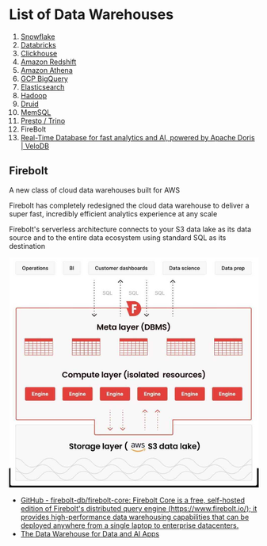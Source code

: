 # List of Data Warehouses

1. [Snowflake](data-warehouses/snowflake/readme.md)
2. [Databricks](data-warehouses/databricks/readme.md)
3. [Clickhouse](data-warehouses/clickhouse/readme.md)
4. [Amazon Redshift](databases-sql/aws-redshift/readme.md)
5. [Amazon Athena](cloud/aws/analytics/amazon-athena.md)
6. [GCP BigQuery](data-warehouses/bigquery/readme.md)
7. [Elasticsearch](technologies/elasticsearch/readme.md)
8. [Hadoop](technologies/apache-hadoop/readme.md)
9. [Druid](databases-nosql/druid/readme.md)
10. [MemSQL](databases-sql/memsql/readme.md)
11. [Presto / Trino](technologies/others/presto.md)
12. FireBolt
13. [Real-Time Database for fast analytics and AI, powered by Apache Doris \| VeloDB](https://www.velodb.io/)

## Firebolt

A new class of cloud data warehouses built for AWS

Firebolt has completely redesigned the cloud data warehouse to deliver a super fast, incredibly efficient analytics experience at any scale

Firebolt's serverless architecture connects to your S3 data lake as its data source and to the entire data ecosystem using standard SQL as its destination

![image](../media/Data-Warehousing_Databases-image1.jpg)

- [GitHub - firebolt-db/firebolt-core: Firebolt Core is a free, self-hosted edition of Firebolt's distributed query engine (https://www.firebolt.io/); it provides high-performance data warehousing capabilities that can be deployed anywhere from a single laptop to enterprise datacenters.](https://github.com/firebolt-db/firebolt-core)
- [The Data Warehouse for Data and AI Apps](https://www.firebolt.io/)

